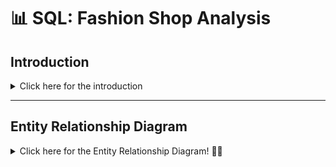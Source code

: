 # 📊 SQL: Fashion Shop Analysis

## Introduction
<details> 
<summary>
Click here for the introduction
</summary>
	  
**👩🏻‍💼 THE SITUATION** 

You've been hired as a consultant for a small local fashion retailer. They currently do not store any informaiton on inventory, sales, or payments digitally and thus have difficulty with managing their inventory, gaining insights into top selling products, and understanding customr preferences to stay competitive in the market.

**📈 THE BRIEF**

You have been asked to create a logical plan for a database where the shop can keep product, sales, and payment information. After your logical plan is approved by the shop, you are asked to create the database, populate it with customer data, and use SQL queries to answer several business questions.

**✏️ THE OBJECTIVE**

Use SQL to:
- Create an Entity Relationship Diagram for a relational model that includes information about products, sales, and payments.
- Create tables for the relational model and populate them with data
- Use SQL queries to gain insights into the business.
	
</details> 
	
***

## Entity Relationship Diagram
<details> 
<summary>
Click here for the Entity Relationship Diagram! 👋🏻
</summary>
	
<kbd><img src="https://github.com/beatriz-fc-leitao/SQL_projects/blob/main/ERD.png" alt="ERD" width="750" height="480"></kbd>

